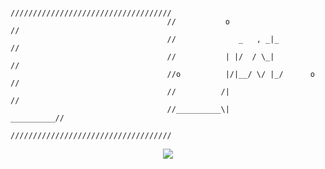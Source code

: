 ```
                                   ////////////////////////////////////
                                   //           o                    //
                                   //              _   , _|_         //
                                   //           | |/  / \_|          //
                                   //o          |/|__/ \/ |_/      o //
                                   //          /|                    //
                                   //__________\|          __________//
                                   ////////////////////////////////////

```

<p align="center">
  <img src="https://profile-counter.glitch.me/jestlandia/count.svg">
</p>
